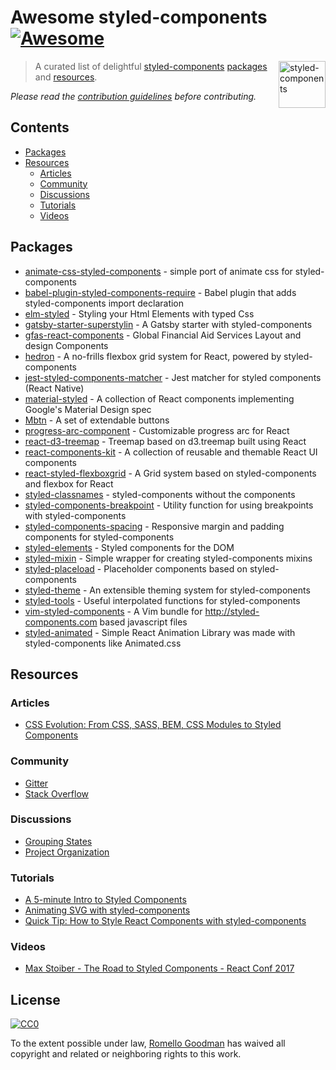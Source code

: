 # Awesome styled-components [![Awesome](https://cdn.rawgit.com/sindresorhus/awesome/d7305f38d29fed78fa85652e3a63e154dd8e8829/media/badge.svg)](https://github.com/sindresorhus/awesome)

[<img alt="styled-components" src="https://raw.githubusercontent.com/styled-components/brand/master/styled-components.png" height="75px" align="right"/>](https://styled-components.com)

> A curated list of delightful [styled-components](https://styled-components.com) [packages](#packages) and [resources](#resources).

*Please read the [contribution guidelines](contributing.md) before contributing.*


## Contents

- [Packages](#packages)
- [Resources](#resources)
  - [Articles](#articles)
  - [Community](#community)
  - [Discussions](#discussions)
  - [Tutorials](#tutorials)
  - [Videos](#videos)


## Packages

- [animate-css-styled-components](https://github.com/dielduarte/animate-css-styled-components) - simple port of animate css for styled-components
- [babel-plugin-styled-components-require](https://github.com/siddharthkp/babel-plugin-styled-components-require) - Babel plugin that adds styled-components import declaration
- [elm-styled](https://github.com/styled-components/elm-styled) - Styling your Html Elements with typed Css
- [gatsby-starter-superstylin](https://github.com/bntzio/gatsby-starter-superstylin) - A Gatsby starter with styled-components
- [gfas-react-components](https://github.com/jjordy/gfas-react-components) - Global Financial Aid Services Layout and design Components
- [hedron](https://github.com/JSBros/hedron) - A no-frills flexbox grid system for React, powered by styled-components
- [jest-styled-components-matcher](https://github.com/Kureev/jest-styled-components-matcher) - Jest matcher for styled components (React Native)
- [material-styled](https://github.com/jjstrat3/material-styled) - A collection of React components implementing Google's Material Design spec
- [Mbtn](https://github.com/mimccio/Mbtn) - A set of extendable buttons
- [progress-arc-component](https://github.com/szastupov/progress-arc-component) - Customizable progress arc for React
- [react-d3-treemap](https://github.com/jquintozamora/react-d3-treemap) - Treemap based on d3.treemap built using React
- [react-components-kit](https://github.com/TaitoUnited/react-components-kit) - A collection of reusable and themable React UI components
- [react-styled-flexboxgrid](https://github.com/LoicMahieu/react-styled-flexboxgrid) - A Grid system based on styled-components and flexbox for React
- [styled-classnames](https://github.com/rgdelato/styled-classnames) - styled-components without the components
- [styled-components-breakpoint](https://github.com/jameslnewell/styled-components-breakpoint) - Utility function for using breakpoints with styled-components
- [styled-components-spacing](https://github.com/jameslnewell/styled-components-spacing) - Responsive margin and padding components for styled-components
- [styled-elements](https://github.com/styled-components/styled-elements) - Styled components for the DOM
- [styled-mixin](https://github.com/dimapaloskin/styled-mixin) - Simple wrapper for creating styled-components mixins
- [styled-placeload](https://github.com/xavcz/styled-placeload) - Placeholder components based on styled-components
- [styled-theme](https://github.com/diegohaz/styled-theme) - An extensible theming system for styled-components
- [styled-tools](https://github.com/diegohaz/styled-tools) - Useful interpolated functions for styled-components
- [vim-styled-components](https://github.com/fleischie/vim-styled-components) - A Vim bundle for http://styled-components.com based javascript files
- [styled-animated](https://github.com/ysfzrn/styled-animated) - Simple React Animation Library was made with styled-components like Animated.css

## Resources

### Articles

- [CSS Evolution: From CSS, SASS, BEM, CSS Modules to Styled Components](https://m.alphasights.com/css-evolution-from-css-sass-bem-css-modules-to-styled-components-d4c1da3a659b)

### Community

- [Gitter](https://gitter.im/styled-components/styled-components)
- [Stack Overflow](http://stackoverflow.com/questions/tagged/styled-components)

### Discussions

- [Grouping States](https://twitter.com/fgnass/status/854619372559708161)
- [Project Organization](http://stackoverflow.com/questions/42987939/styled-components-organization/42996969#42996969)


### Tutorials

- [A 5-minute Intro to Styled Components](https://medium.freecodecamp.com/a-5-minute-intro-to-styled-components-41f40eb7cd55)
- [Animating SVG with styled-components](https://medium.com/eedi/animating-svg-with-styled-components-34284a7429a3)
- [Quick Tip: How to Style React Components with styled-components](https://www.sitepoint.com/style-react-components-styled-components/)

### Videos

- [Max Stoiber - The Road to Styled Components - React Conf 2017](https://www.youtube.com/watch?v=jjN2yURa_uM)


## License

[![CC0](http://mirrors.creativecommons.org/presskit/buttons/88x31/svg/cc-zero.svg)](https://creativecommons.org/publicdomain/zero/1.0/)

To the extent possible under law, [Romello Goodman](http://romellogoodman.com) has waived all copyright and related or neighboring rights to this work.
